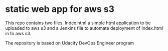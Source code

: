 # static web app for aws s3

This repo contains two files. 
Index.html a simple html application to be uploaded to aws s3
and a Jenkins file to automate deployment of Index.html in to aws s3. 


The repository is based on Udacity DevOps Engineer program 
